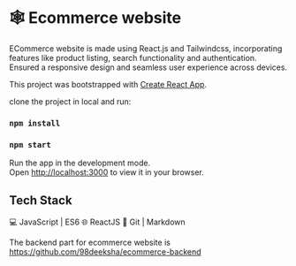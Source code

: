 #  🕸 Ecommerce website

ECommerce website is made using React.js and Tailwindcss, incorporating features like
product listing, search functionality and authentication. Ensured a responsive design and seamless user
experience across devices.

This project was bootstrapped with [Create React App](https://github.com/facebook/create-react-app).

clone the project in local and run:
### `npm install` 
### `npm start` 

Run the app in the development mode.\
Open [http://localhost:3000](http://localhost:3000) to view it in your browser.

## Tech Stack
💻 JavaScript | ES6
🌐 ReactJS 
🔧 Git | Markdown

The backend part for ecommerce website is https://github.com/98deeksha/ecommerce-backend  
